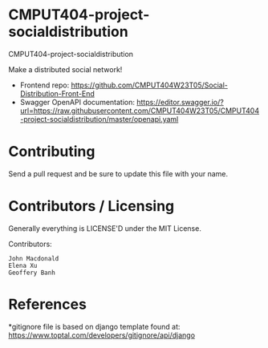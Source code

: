 CMPUT404-project-socialdistribution
===================================

CMPUT404-project-socialdistribution

Make a distributed social network!

* Frontend repo: https://github.com/CMPUT404W23T05/Social-Distribution-Front-End
* Swagger OpenAPI documentation: https://editor.swagger.io/?url=https://raw.githubusercontent.com/CMPUT404W23T05/CMPUT404-project-socialdistribution/master/openapi.yaml

Contributing
============

Send a pull request and be sure to update this file with your name.

Contributors / Licensing
========================

Generally everything is LICENSE'D under the MIT License.

Contributors:

    John Macdonald
    Elena Xu
    Geoffery Banh


References
==========
*gitignore file is based on django template found at: https://www.toptal.com/developers/gitignore/api/django

